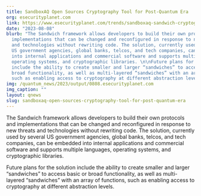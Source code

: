 ```yaml
---
title: SandboxAQ Open Sources Cryptography Tool for Post-Quantum Era
org: esecurityplanet.com
link: https://www.esecurityplanet.com/trends/sandboxaq-sandwich-cryptography-management/
date: "2023-08-08"
blurb: "The Sandwich framework allows developers to build their own protocols and
  implementations that can be changed and reconfigured in response to new threats
  and technologies without rewriting code. The solution, currently used by several
  US government agencies, global banks, telcos, and tech companies, can be embedded
  into internal applications and commercial software and supports multiple languages,
  operating systems, and cryptographic libraries. \n\nFuture plans for the solution
  include the ability to create smaller and larger “sandwiches” to access basic or
  broad functionality, as well as multi-layered “sandwiches” with an array of functions,
  such as enabling access to cryptography at different abstraction levels.\n"
img: /quantum_news/2023/output/0808.esecurityplanet.com
img_caption: ""
layout: qnews
slug: sandboxaq-open-sources-cryptography-tool-for-post-quantum-era
---
```


The Sandwich framework allows developers to build their own protocols and implementations that can be changed and reconfigured in response to new threats and technologies without rewriting code. The solution, currently used by several US government agencies, global banks, telcos, and tech companies, can be embedded into internal applications and commercial software and supports multiple languages, operating systems, and cryptographic libraries. 

Future plans for the solution include the ability to create smaller and larger “sandwiches” to access basic or broad functionality, as well as multi-layered “sandwiches” with an array of functions, such as enabling access to cryptography at different abstraction levels.
